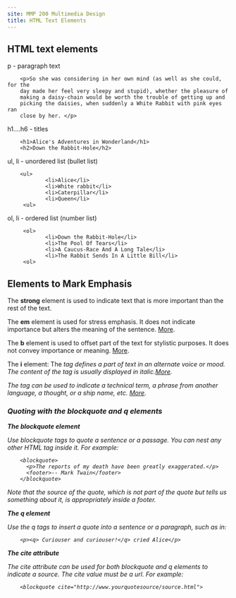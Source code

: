 ```yaml
---
site: MMP 200 Multimedia Design
title: HTML Text Elements
---
```


## HTML text elements

p - paragraph text

        <p>So she was considering in her own mind (as well as she could, for the
        day made her feel very sleepy and stupid), whether the pleasure of
        making a daisy-chain would be worth the trouble of getting up and
        picking the daisies, when suddenly a White Rabbit with pink eyes ran
        close by her. </p>

h1....h6 - titles

        <h1>Alice's Adventures in Wonderland</h1>
        <h2>Down the Rabbit-Hole</h2>


ul, li - unordered list (bullet list)
        
        <ul>
                <li>Alice</li>
                <li>White rabbit</li>
                <li>Caterpillar</li>
                <li>Queen</li>
         <ul>
         
ol, li - ordered list (number list)

         <ol>
                <li>Down the Rabbit-Hole</li>
                <li>The Pool Of Tears</li>
                <li>A Caucus-Race And A Long Tale</li>
                <li>The Rabbit Sends In A Little Bill</li>
         <ol>


## Elements to Mark Emphasis

The **strong** element is used to indicate text that is more important than the rest of the text.

The **em** element is used for stress emphasis. It does not indicate importance but alters the meaning of the sentence. [More](https://html.spec.whatwg.org/multipage/text-level-semantics.html#the-em-element).

The **b** element is used to offset part of the text for stylistic purposes. It does not convey importance or meaning. [More](https://html.spec.whatwg.org/multipage/text-level-semantics.html#the-em-element).

The **i** element: The <i> tag defines a part of text in an alternate voice or mood. The content of the <i> tag is usually displayed in italic.[More](https://html.spec.whatwg.org/multipage/text-level-semantics.html#the-em-element).

The <i> tag can be used to indicate a technical term, a phrase from another language, a thought, or a ship name, etc. [More](https://html.spec.whatwg.org/multipage/text-level-semantics.html#the-em-element).




### Quoting with the blockquote and q elements

**The blockquote element**

Use blockquote tags to quote a sentence or a passage. You can nest any other HTML tag inside it. For example:

        <blockquote>
          <p>The reports of my death have been greatly exaggerated.</p>
          <footer>-- Mark Twain</footer>
        </blockquote>

Note that the source of the quote, which is not part of the quote but tells us something about it, is appropriately inside a footer.

**The q element**

Use the q tags to insert a quote into a sentence or a paragraph, such as in:

        <p><q> Curiouser and curiouser!</q> cried Alice</p>

**The cite attribute**

The cite attribute can be used for both blockquote and q elements to indicate a source. The cite value must be a url. For example:

        <blockquote cite="http://www.yourquotesource/source.html">
